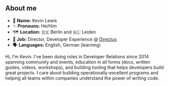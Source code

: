 ## About me

- 👤 **Name:** Kevin Lewis
- ✨ **Pronouns:** He/Him
- 🗺️ **Location:** 🇩🇪 Berlin and 🇳🇱 Leiden
- 💼 **Job:** Director, Developer Experience @ [Directus](https://github.com/directus/directus)
- 🗣️ **Languages:** English, German (learning)

Hi, I'm Kevin. I've been doing roles in Developer Relations since 2014 spanning community and events, education in all forms (docs, written guides, videos, workshops), and building tooling that helps developers build great projects. I care about building operationally-excellent programs and helping all teams within companies understand the power of writing code. 



<!--
**phazonoverload/phazonoverload** is a ✨ _special_ ✨ repository because its `README.md` (this file) appears on your GitHub profile.

Here are some ideas to get you started:

- 🔭 I’m currently working on ...
- 🌱 I’m currently learning ...
- 👯 I’m looking to collaborate on ...
- 🤔 I’m looking for help with ...
- 💬 Ask me about ...
- 📫 How to reach me: ...
- 😄 Pronouns: ...
- ⚡ Fun fact: ...
-->
